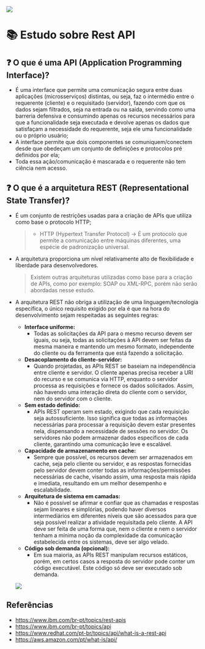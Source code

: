 ![](https://www.alura.com.br/artigos/assets/qual-e-a-melhor-linguagem-de-programacao/qual-e-a-melhor-linguagem-de-programacao.png)
# :books: Estudo sobre Rest API
## :question: O que é uma API (Application Programming Interface)?
*  É uma interface que permite uma comunicação segura entre duas aplicações (microsserviços) distintas, ou seja, faz o intermédio entre o requerente (cliente) e o requisitado (servidor), fazendo com que os dados sejam filtrados, seja na entrada ou na saída, servindo como uma barreria defensiva e consumindo apenas os recursos necessários para que a funcionalidade seja executada e devolve apenas os dados que satisfaçam a necessidade do requerente, seja ele uma funcionalidade ou o próprio usuário;
*  A interface permite que dois componentes se comuniquem/conectem desde que obedeçam um conjunto de definições e protocolos pré definidos por ela;
*  Toda essa ação/comunicação é mascarada e o requerente não tem ciência nem acesso.

## :question: O que é a arquitetura REST (Representational State Transfer)?
*  É um conjunto de restrições usadas para a criação de APIs que utiliza como base o protocolo HTTP;
  
    > *  HTTP (Hypertext Transfer Protocol) -> É um protocolo que permite a comunicação entre máquinas diferentes, uma espécie de padronização universal.
    
*  A arquitetura proporciona um nível relativamente alto de flexibilidade e liberdade para desenvolvedores.
  
   >  Existem outras arquiteturas utilizadas como base para a criação de APIs, como por exemplo: SOAP ou XML-RPC, porém não serão abordadas nesse estudo.
   
* A arquitetura REST não obriga a utilização de uma linguagem/tecnologia específica, o único requisito exigido por ela é que na hora do desenvolvimento sejam respeitadas as seguintes regras:
  
  * **Interface uniforme:**
    *  Todas as solicitações da API para o mesmo recurso devem ser iguais, ou seja, todas as solicitações à API devem ser feitas da mesma maneira e mantendo um mesmo formato, independente do cliente ou da ferramenta que está fazendo a solicitação.
  * **Desacoplamento do cliente-servidor:**
    *   Quando projetadas, as APIs REST se baseiam na independência entre cliente e servidor. O cliente apenas precisa receber a URI do recurso e se comunica via HTTP, enquanto o servidor processa as requisições e fornece os dados solicitados. Assim, não havendo uma interação direta do cliente com o servidor, nem do servidor com o cliente.
  * **Sem estado definido:**
    *  APIs REST operam sem estado, exigindo que cada requisição seja autossuficiente. Isso significa que todas as informações necessárias para processar a requisição devem estar presentes nela, dispensando a necessidade de sessões no servidor. Os servidores não podem armazenar dados específicos de cada cliente, garantindo uma comunicação leve e escalável. 
  * **Capacidade de armazenamento em cache:**
    * Sempre que possível, os recursos devem ser armazenados em cache, seja pelo cliente ou servidor, e as respostas fornecidas pelo servidor devem conter todas as informações/permissões necessárias de cache, visando assim, uma resposta mais rápida e imediata, resultando em um melhor desempenho e escalabilidade.
  * **Arquitetura de sistema em camadas:**
    * Não é possível se afirmar e confiar que as chamadas e respostas sejam lineares e simplórias, podendo haver diversos intermediários em diferentes níveis que são acessados para que seja possível realizar a atividade requisitada pelo cliente. A API deve ser feita de uma forma que, nem o cliente e nem o servidor tenham a mínima noção da complexidade da comunicação estabelecida entre os sistemas, deve ser algo velado.
  * **Código sob demanda (opcional):**
    * Em sua maioria, as APIs REST manipulam recursos estáticos, porém, em certos casos a resposta do servidor pode conter um código executável. Este código só deve ser executado sob demanda.
      
  ![](https://www.sololearn.com/wp-content/uploads/2023/03/Representation-of-REST-flow-1024x291.png)
  
## Referências
  * https://www.ibm.com/br-pt/topics/rest-apis
  * https://www.ibm.com/br-pt/topics/api
  * https://www.redhat.com/pt-br/topics/api/what-is-a-rest-api
  * https://aws.amazon.com/pt/what-is/api/
